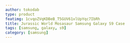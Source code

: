 ```yaml
---
author: tokodab
type: product
featimg: 1cvqoZVqKDBeB_T5GUV61xlUpYqc7IbRh
title: Jurassic World Mosasaur Samsung Galaxy S9 Case
tags: [samsung, galaxy, s9]
category: [samsung]
---
```


